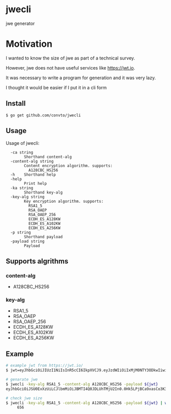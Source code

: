 # jwecli
jwe generator

# Motivation
I wanted to know the size of jwe as part of a technical survey.

However, jwe does not have useful services like https://jwt.io.

It was necessary to write a program for generation and it was very lazy.

I thought it would be easier if I put it in a cli form

## Install
`$ go get github.com/convto/jwecli`

## Usage
Usage of jwecli:
```
  -ca string
    	Shorthand content-alg
  -content-alg string
    	Content encryption algorithm. supports:
    	  A128CBC_HS256
  -h	Shorthand help
  -help
    	Print help
  -ka string
    	Shorthand key-alg
  -key-alg string
    	Key encryption algorithm. supports:
    	  RSA1_5
    	  RSA_OAEP
    	  RSA_OAEP_256
    	  ECDH_ES_A128KW
    	  ECDH_ES_A102KW
    	  ECDH_ES_A256KW
  -p string
    	Shorthand payload
  -payload string
    	Payload
```

## Supports algrithms
### content-alg
- A128CBC_HS256
### key-alg
- RSA1_5
- RSA_OAEP
- RSA_OAEP_256
- ECDH_ES_A128KW
- ECDH_ES_A102KW
- ECDH_ES_A256KW

## Example
```bash
# example jwt from https://jwt.io/
$ jwt=eyJhbGciOiJIUzI1NiIsInR5cCI6IkpXVCJ9.eyJzdWIiOiIxMjM0NTY3ODkwIiwibmFtZSI6IkpvaG4gRG9lIiwiaWF0IjoxNTE2MjM5MDIyfQ.SflKxwRJSMeKKF2QT4fwpMeJf36POk6yJV_adQssw5c

# genarate jwe
$ jwecli -key-alg RSA1_5 -content-alg A128CBC_HS256 -payload ${jwt}
eyJhbGciOiJSU0ExXzUiLCJlbmMiOiJBMTI4Q0JDLUhTMjU2In0.0Hk5LPjBCa9xasCo3K30abdhQC_uY8b2yfF7qgHWY55-gIJAvxy4cKHgSnl_TxZwYZiGp4JTvOEYFuaI4UnXtriXN8R1s5VMEN6D73FmPW2QZROHrIcKkfzsRz-FBknrCr6ZoaQN6SCBgw4riYgZych1KJOW-Cojann_11WzjKQioaqYH51cfzTDg6110Qg9aSJDhzYoJmVDm-leich4KOjB-Y-nULc8Z6v-A_ePwKJ1Cmoqs1tOBx83pEsXlMX-RP71YeMUyGefe8-quSYgwycws2YdvFgi-GPrO0N1Y_7x786bHIlfpoDUDXVOfqcKSvAubmAOefXnfJm9dYbJSw.Z-HUevPbrzimWzY1NCK8tA.2jZdvErgElJbH_qidtvx7glOMcuY0_wBLf402ekLTKjM-hqawADkfMeI0_IJi5W2HdBwl5-yG2B14PCUUxF-E3QtY3TjpHrOsLUkLhFDpwVESha_8odN9NOvjnonogoag5hILpjNFY9LSeM6BVOre1gS8bsTnhEVCsatTLc5VW1d4gt9HIkpqF--r9shZXSQiPc8kVeaqm0VlnmBIpqCMQ.pLuwk5LAYQ_h0c1d6XONiw

# check jwe size
$ jwecli -key-alg RSA1_5 -content-alg A128CBC_HS256 -payload ${jwt} | wc -c
     656
```

